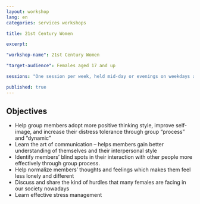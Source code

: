 ```yaml
---
layout: workshop
lang: en
categories: services workshops

title: 21st Century Women

excerpt:

"workshop-name": 21st Century Women

"target-audience": Females aged 17 and up

sessions: "One session per week, held mid-day or evenings on weekdays and Saturdays. 75 minutes per session."

published: true
---
```


## Objectives
* Help group members adopt more positive thinking style, improve self-image, and increase their distress tolerance through group “process” and “dynamic”
* Learn the art of communication – helps members gain better understanding of themselves and their interpersonal style
* Identify members’ blind spots in their interaction with other people more effectively through group process.
* Help normalize members’ thoughts and feelings which makes them feel less lonely and different
* Discuss and share the kind of hurdles that many females are facing in our society nowadays
* Learn effective stress management